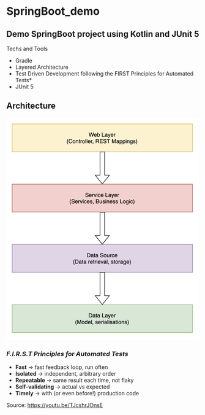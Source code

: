 # SpringBoot_demo

## Demo SpringBoot project using Kotlin and JUnit 5

Techs and Tools
- Gradle
- Layered Architecture
- Test Driven Development following the FIRST Principles for Automated Tests*
- JUnit 5

## Architecture
![architectureFlowDiagram](RestArchitectureFlow.png)

### *F.I.R.S.T Principles for Automated Tests*
- **Fast** -> fast feedback loop, run often
- **Isolated** -> independent, arbitrary order
- **Repeatable** -> same result each time, not flaky
- **Self-validating** -> actual vs expected
- **Timely** -> with (or even before!) production code

Source: https://youtu.be/TJcshrJOnsE
